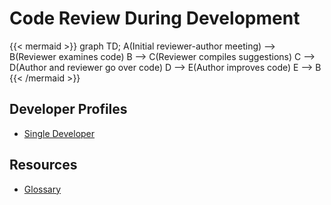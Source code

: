 # Code Review During Development

{{< mermaid >}}
graph TD;
  A(Initial reviewer-author meeting) --> B(Reviewer examines code)
  B --> C(Reviewer compiles suggestions)
  C --> D(Author and reviewer go over code)
  D --> E(Author improves code)
  E --> B
{{< /mermaid >}}

## Developer Profiles
* [Single Developer](flowcharts/lonecoder)

## Resources
* [Glossary](glossary)
